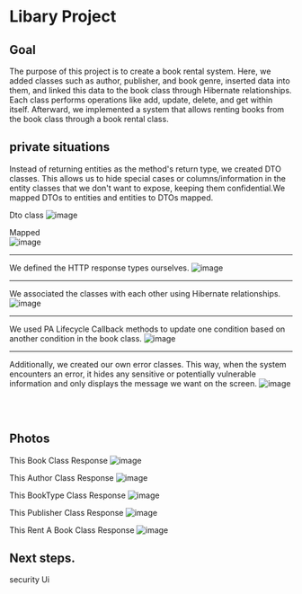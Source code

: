 # Libary Project

## Goal
The purpose of this project is to create a book rental system. Here, we added classes such as author, publisher, and book genre, inserted data into them, and linked this data to the book class through Hibernate relationships. Each class performs operations like add, update, delete, and get within itself. Afterward, we implemented a system that allows renting books from the book class through a book rental class.


## private situations
Instead of returning entities as the method's return type, we created DTO classes. This allows us to hide special cases or columns/information in the entity classes that we don't want to expose, keeping them confidential.We mapped DTOs to entities and  entities to DTOs mapped.

Dto class
![image](https://github.com/user-attachments/assets/fec0c6ab-4282-47d8-921d-bf3b6f7427e7)

Mapped<br/>
![image](https://github.com/user-attachments/assets/720bc87d-20da-4a0f-a63b-59c51612093b)

------------------------------------------------------------------------------------------------------------------

We defined the HTTP response types ourselves.
![image](https://github.com/user-attachments/assets/1a22edb3-2cc6-4e86-87a3-15826835f8ac)

------------------------------------------------------------------------------------------------------------------

We associated the classes with each other using Hibernate relationships.
![image](https://github.com/user-attachments/assets/5e58288f-4de6-483e-92e4-70b3f5db3f27)

------------------------------------------------------------------------------------------------------------------

We used PA Lifecycle Callback methods to update one condition based on another condition in the book class.
![image](https://github.com/user-attachments/assets/d636ac2a-e7d5-4c52-91c9-327a7fbdf7bc)

------------------------------------------------------------------------------------------------------------------

Additionally, we created our own error classes. This way, when the system encounters an error, it hides any sensitive or potentially vulnerable information and only displays the message we want on the screen.
![image](https://github.com/user-attachments/assets/4aaebac8-6164-46a0-983b-712badb597a2)

<br/><br/>

## Photos
This Book Class Response 
![image](https://github.com/user-attachments/assets/7c65fbf1-3f62-4248-9c9d-d888199c7c30)

This Author Class Response 
![image](https://github.com/user-attachments/assets/2e6a5553-cb29-4b09-991b-c434a20d617b)

This BookType Class Response 
![image](https://github.com/user-attachments/assets/7ce95ac3-cc51-4df2-b12e-719b845144ad)

This Publisher Class Response 
![image](https://github.com/user-attachments/assets/c7626cc9-5312-4460-945c-c3a1de2b1012)

This Rent A Book Class Response 
![image](https://github.com/user-attachments/assets/57a07e61-45b1-411f-95b7-14f8c808c7b9)


## Next steps.
security
Ui



